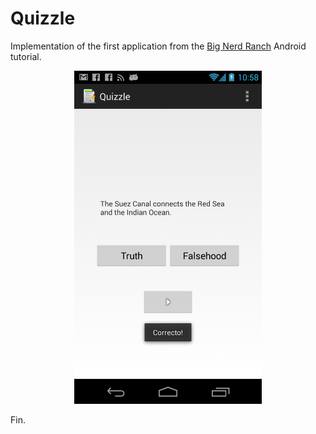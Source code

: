 Quizzle
=====

Implementation of the first application from the [Big Nerd Ranch](http://www.amazon.com/Android-Programming-Ranch-Guide-Guides/dp/0321804333/) Android tutorial.

<center><img src="/images/screenshot.png" width="300px"/></center>

Fin.
